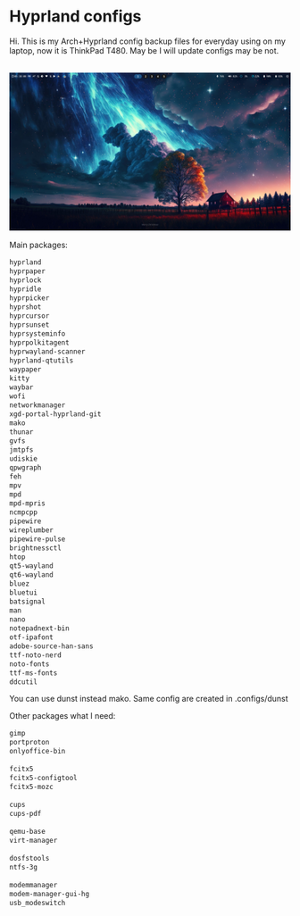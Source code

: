 # Hyprland configs

Hi.
This is my Arch+Hyprland config backup files for everyday using on my laptop, now it is ThinkPad T480.
May be I will update configs may be not.

<br>![](https://github.com/bulat-ch/my-hyprland-configs/blob/main/screenshots/screenshot_main_blank.png)

Main packages:
```
hyprland
hyprpaper
hyprlock
hypridle
hyprpicker
hyprshot
hyprcursor
hyprsunset
hyprsysteminfo
hyprpolkitagent
hyprwayland-scanner
hyprland-qtutils
waypaper
kitty
waybar
wofi
networkmanager
xgd-portal-hyprland-git
mako
thunar
gvfs
jmtpfs
udiskie
qpwgraph
feh
mpv
mpd
mpd-mpris
ncmpcpp
pipewire
wireplumber
pipewire-pulse
brightnessctl
htop
qt5-wayland
qt6-wayland
bluez
bluetui
batsignal
man
nano
notepadnext-bin
otf-ipafont
adobe-source-han-sans
ttf-noto-nerd
noto-fonts
ttf-ms-fonts
ddcutil
```
You can use dunst instead mako. Same config are created in .configs/dunst

Other packages what I need:

```
gimp
portproton
onlyoffice-bin

fcitx5
fcitx5-configtool
fcitx5-mozc

cups
cups-pdf

qemu-base
virt-manager

dosfstools
ntfs-3g

modemmanager
modem-manager-gui-hg
usb_modeswitch
```
